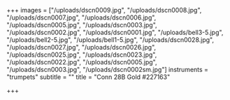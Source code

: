 +++
images = ["/uploads/dscn0009.jpg", "/uploads/dscn0008.jpg", "/uploads/dscn0007.jpg", "/uploads/dscn0006.jpg", "/uploads/dscn0005.jpg", "/uploads/dscn0003.jpg", "/uploads/dscn0002.jpg", "/uploads/dscn0001.jpg", "/uploads/bell3-5.jpg", "/uploads/bell2-5.jpg", "/uploads/bell1-5.jpg", "/uploads/dscn0028.jpg", "/uploads/dscn0027.jpg", "/uploads/dscn0026.jpg", "/uploads/dscn0025.jpg", "/uploads/dscn0023.jpg", "/uploads/dscn0022.jpg", "/uploads/dscn0005.jpg", "/uploads/dscn0003.jpg", "/uploads/dscn0002sm.jpg"]
instruments = "trumpets"
subtitle = ""
title = "Conn 28B Gold #227163"

+++
